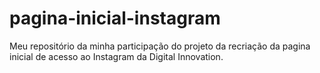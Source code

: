 # pagina-inicial-instagram
Meu repositório da minha participação do projeto da recriação da pagina inicial de acesso ao Instagram da Digital Innovation.
